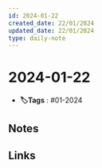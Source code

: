 ```yaml
---
id: 2024-01-22
created_date: 22/01/2024
updated_date: 22/01/2024
type: daily-note
---
```


# 2024-01-22
- **🏷️Tags** : #01-2024  

## Notes

## Links
